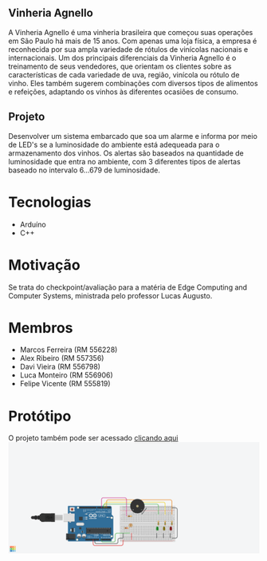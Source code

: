 ## Vinheria Agnello
A Vinheria Agnello é uma vinheria brasileira que começou suas operações em São Paulo há mais de 15 anos. Com apenas uma loja física, a empresa é reconhecida por sua ampla variedade de rótulos de vinícolas nacionais e internacionais. Um dos principais diferenciais da Vinheria Agnello é o treinamento de seus vendedores, que orientam os clientes sobre as características de cada variedade de uva, região, vinícola ou rótulo de vinho. Eles também sugerem combinações com diversos tipos de alimentos e refeições, adaptando os vinhos às diferentes ocasiões de consumo.

## Projeto 
Desenvolver um sistema embarcado que soa um alarme e informa por meio de LED's se a luminosidade do ambiente está adequeada para o armazenamento dos vinhos.
Os alertas são baseados na quantidade de luminosidade que entra no ambiente, com 3 diferentes tipos de alertas baseado no intervalo 6...679 de luminosidade.

# Tecnologias
- Arduíno
- C++

# Motivação
Se trata do checkpoint/avaliação para a matéria de Edge Computing and Computer Systems, ministrada pelo professor Lucas Augusto.

# Membros
- Marcos Ferreira (RM 556228)
- Alex Ribeiro (RM 557356)
- Davi Vieira (RM 556798)
- Luca Monteiro (RM 556906)
- Felipe Vicente (RM 555819)

# Protótipo
O projeto também pode ser acessado [clicando aqui](https://www.tinkercad.com/things/5tN7Bh79eZQ-mighty-gaaris/editel?sharecode=4PG9bVAOwikkziVcy1_7JeyC9eYHlpRVG7i4hFhkLZg)
<img src="docs/prototipo.png" />

